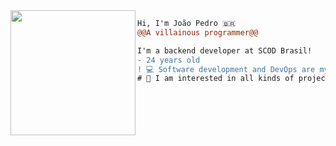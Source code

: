 <img align="left" height="200" src="https://media.giphy.com/media/9uITwFum2zFg9fBHYU/giphy.gif"/>

```diff
Hi, I'm João Pedro 🇧🇷
@@A villainous programmer@@

I'm a backend developer at SCOD Brasil! 
- 24 years old
! 💻 Software development and DevOps are my favorite topics in Tech.
# 📖 I am interested in all kinds of projects related to web development and process automation using technologies related to Python, TypeScript/JavaScript, GoLang, AWS and DevOps.
```
 
